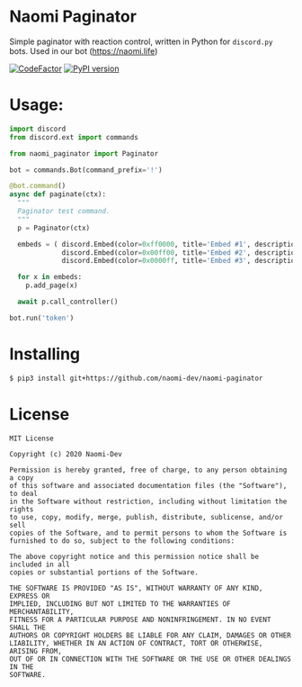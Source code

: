 # Naomi Paginator
Simple paginator with reaction control, written in Python for `discord.py` bots.
Used in our bot (https://naomi.life)

[![CodeFactor](https://www.codefactor.io/repository/github/the-naomi-developers/naomi-paginator/badge)](https://www.codefactor.io/repository/github/the-naomi-developers/naomi-paginator) 
[![PyPI version](https://badge.fury.io/py/naomi-paginator.svg)](https://badge.fury.io/py/naomi-paginator) 

# Usage:
```py
import discord
from discord.ext import commands

from naomi_paginator import Paginator

bot = commands.Bot(command_prefix='!')

@bot.command()
async def paginate(ctx):
  """
  Paginator test command.
  """
  p = Paginator(ctx)

  embeds = ( discord.Embed(color=0xff0000, title='Embed #1', description='Test starts here'),
             discord.Embed(color=0x00ff00, title='Embed #2', description='Second embed...'),
             discord.Embed(color=0x0000ff, title='Embed #3', description='Last embed') )

  for x in embeds:
    p.add_page(x)

  await p.call_controller()

bot.run('token')
```

# Installing
```sh
$ pip3 install git+https://github.com/naomi-dev/naomi-paginator
```

# License
```
MIT License

Copyright (c) 2020 Naomi-Dev

Permission is hereby granted, free of charge, to any person obtaining a copy
of this software and associated documentation files (the "Software"), to deal
in the Software without restriction, including without limitation the rights
to use, copy, modify, merge, publish, distribute, sublicense, and/or sell
copies of the Software, and to permit persons to whom the Software is
furnished to do so, subject to the following conditions:

The above copyright notice and this permission notice shall be included in all
copies or substantial portions of the Software.

THE SOFTWARE IS PROVIDED "AS IS", WITHOUT WARRANTY OF ANY KIND, EXPRESS OR
IMPLIED, INCLUDING BUT NOT LIMITED TO THE WARRANTIES OF MERCHANTABILITY,
FITNESS FOR A PARTICULAR PURPOSE AND NONINFRINGEMENT. IN NO EVENT SHALL THE
AUTHORS OR COPYRIGHT HOLDERS BE LIABLE FOR ANY CLAIM, DAMAGES OR OTHER
LIABILITY, WHETHER IN AN ACTION OF CONTRACT, TORT OR OTHERWISE, ARISING FROM,
OUT OF OR IN CONNECTION WITH THE SOFTWARE OR THE USE OR OTHER DEALINGS IN THE
SOFTWARE.
```
